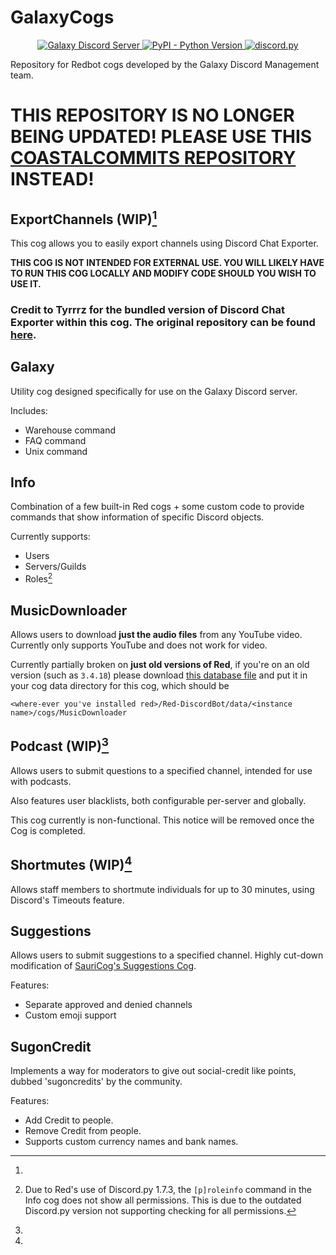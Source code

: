 # GalaxyCogs

<p align="center">
  <a href="https://discord.com/invite/robloxgalaxy">
    <img src="https://discordapp.com/api/guilds/204965774618656769/widget.png?style=shield" alt="Galaxy Discord Server">
  </a>
  <a href="https://www.python.org/downloads/">
    <img alt="PyPI - Python Version" src="https://img.shields.io/pypi/pyversions/Red-Discordbot">
  </a>
  <a href="https://github.com/Rapptz/discord.py/">
     <img src="https://img.shields.io/badge/discord-py-blue.svg" alt="discord.py">
  </a>
</p>
Repository for Redbot cogs developed by the Galaxy Discord Management team.

# THIS REPOSITORY IS NO LONGER BEING UPDATED! PLEASE USE THIS [COASTALCOMMITS REPOSITORY](https://www.coastalcommits.com/Sea/GalaxyCogs) INSTEAD!

## ExportChannels **(WIP)**[^incomplete]

This cog allows you to easily export channels using Discord Chat Exporter.

**THIS COG IS NOT INTENDED FOR EXTERNAL USE. YOU WILL LIKELY HAVE TO RUN THIS COG LOCALLY AND MODIFY CODE SHOULD YOU WISH TO USE IT.**

### **Credit to Tyrrrz for the bundled version of Discord Chat Exporter within this cog. The original repository can be found [here](https://github.com/Tyrrrz/DiscordChatExporter).**

## Galaxy

Utility cog designed specifically for use on the Galaxy Discord server.

Includes:

* Warehouse command
* FAQ command
* Unix command

## Info

Combination of a few built-in Red cogs + some custom code to provide commands that show information of specific Discord objects.

Currently supports:

* Users
* Servers/Guilds
* Roles[^dpy_notice]
[^dpy_notice]:
    Due to Red's use of Discord.py 1.7.3, the ``[p]roleinfo`` command in the Info cog does not show all permissions. This is due to the outdated Discord.py version not supporting checking for all permissions.

## MusicDownloader

Allows users to download **just the audio files** from any YouTube video. Currently only supports YouTube and does not work for video.

Currently partially broken on **just old versions of Red**, if you're on an old version (such as `3.4.18`) please download [this database file](https://drive.google.com/file/d/11Ena7bPrF7eVhR9ZVmdXb0hHCg-0I76d/view?usp=sharing) and put it in your cog data directory for this cog, which should be 
```
<where-ever you've installed red>/Red-DiscordBot/data/<instance name>/cogs/MusicDownloader
```

## Podcast **(WIP)**[^incomplete]

Allows users to submit questions to a specified channel, intended for use with podcasts.

Also features user blacklists, both configurable per-server and globally.
[^incomplete]:
  This cog currently is non-functional. This notice will be removed once the Cog is completed.

## Shortmutes **(WIP)**[^incomplete]

Allows staff members to shortmute individuals for up to 30 minutes, using Discord's Timeouts feature.

## Suggestions

Allows users to submit suggestions to a specified channel. Highly cut-down modification of [SauriCog's Suggestions Cog](https://github.com/elijabesu/SauriCogs).

Features:

* Separate approved and denied channels
* Custom emoji support

## SugonCredit

Implements a way for moderators to give out social-credit like points, dubbed 'sugoncredits' by the community.

Features:

* Add Credit to people.
* Remove Credit from people.
* Supports custom currency names and bank names.
